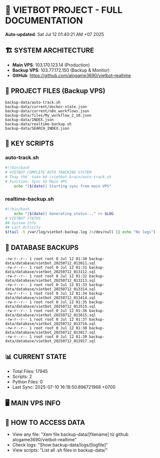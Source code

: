 # 🤖 VIETBOT PROJECT - FULL DOCUMENTATION
**Auto-updated**: Sat Jul 12 01:40:21 AM +07 2025

## 🏗️ SYSTEM ARCHITECTURE
- **Main VPS**: 103.170.123.14 (Production)
- **Backup VPS**: 103.77.172.150 (Backup & Monitor)
- **GitHub**: https://github.com/alogame3690/vietbot-realtime

## 📁 PROJECT FILES (Backup VPS)
```
backup-data/auto-track.sh
backup-data/current/docker-state.json
backup-data/current/n8n_workflows.json
backup-data/files/My_workflow_2_10.json
backup-data/INDEX.json
backup-data/realtime-backup.sh
backup-data/SEARCH_INDEX.json
```

## 🔧 KEY SCRIPTS
### auto-track.sh
```bash
#!/bin/bash
# VIETBOT COMPLETE AUTO TRACKING SYSTEM
# Thay thế toàn bộ /vietbot-brain/auto-track.sh
# Function: Sync từ Main VPS
    echo "[$(date)] Starting sync from main VPS"
```
### realtime-backup.sh
```bash
#!/bin/bash
    echo "[$(date)] Generating status..." >> $LOG
# VIETBOT STATUS
## System Info
## Last Activity
$(tail -5 /var/log/vietbot-backup.log 2>/dev/null || echo "No logs")
```

## 💾 DATABASE BACKUPS
```
-rw-r--r-- 1 root root 0 Jul 12 01:30 backup-data/database/vietbot_20250712_013011.sql
-rw-r--r-- 1 root root 0 Jul 12 01:31 backup-data/database/vietbot_20250712_013112.sql
-rw-r--r-- 1 root root 0 Jul 12 01:32 backup-data/database/vietbot_20250712_013213.sql
-rw-r--r-- 1 root root 0 Jul 12 01:33 backup-data/database/vietbot_20250712_013314.sql
-rw-r--r-- 1 root root 0 Jul 12 01:34 backup-data/database/vietbot_20250712_013414.sql
-rw-r--r-- 1 root root 0 Jul 12 01:35 backup-data/database/vietbot_20250712_013515.sql
-rw-r--r-- 1 root root 0 Jul 12 01:36 backup-data/database/vietbot_20250712_013615.sql
-rw-r--r-- 1 root root 0 Jul 12 01:37 backup-data/database/vietbot_20250712_013716.sql
-rw-r--r-- 1 root root 0 Jul 12 01:38 backup-data/database/vietbot_20250712_013817.sql
-rw-r--r-- 1 root root 0 Jul 12 01:39 backup-data/database/vietbot_20250712_013917.sql
```

## 📊 CURRENT STATE
- Total Files: 17945
- Scripts: 2
- Python Files: 0
- Last Sync: 2025-07-10 16:18:50.896721968 +0700

## 🖥️ MAIN VPS INFO


## 🚨 HOW TO ACCESS DATA
- View any file: "Xem file backup-data/[filename] từ github alogame3690/vietbot-realtime"
- Check logs: "Show backup-data/logs/[logfile]"
- View scripts: "List all .sh files in backup-data/"

